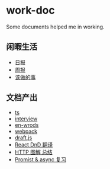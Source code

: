 # work-doc
Some documents helped me in working.

## 闲暇生活

- [日报](./todos/daily.md)
- [周报](./todos/weekly.md)
- [该做的事](./todos/i.md)


## 文档产出

- [ts](./ts/i.md)
- [interview](./interview/i.md)
- [en-wrods](./en-wrods/i.md)
- [webpack](./webpack/i.md)
- [draft.js](./draftjs/doc.md)
- [React DnD 翻译](./react-dnd/dnd-tutorial译.md)
- [HTTP 图解 总结](./http图解/index.md)
- [Promist & async 复习](./async/i.md)


```js

```
